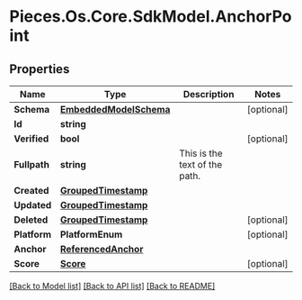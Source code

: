 # Pieces.Os.Core.SdkModel.AnchorPoint

## Properties

Name | Type | Description | Notes
------------ | ------------- | ------------- | -------------
**Schema** | [**EmbeddedModelSchema**](EmbeddedModelSchema.md) |  | [optional] 
**Id** | **string** |  | 
**Verified** | **bool** |  | [optional] 
**Fullpath** | **string** | This is the text of the path. | 
**Created** | [**GroupedTimestamp**](GroupedTimestamp.md) |  | 
**Updated** | [**GroupedTimestamp**](GroupedTimestamp.md) |  | 
**Deleted** | [**GroupedTimestamp**](GroupedTimestamp.md) |  | [optional] 
**Platform** | **PlatformEnum** |  | [optional] 
**Anchor** | [**ReferencedAnchor**](ReferencedAnchor.md) |  | 
**Score** | [**Score**](Score.md) |  | [optional] 

[[Back to Model list]](../README.md#documentation-for-models) [[Back to API list]](../README.md#documentation-for-api-endpoints) [[Back to README]](../README.md)

